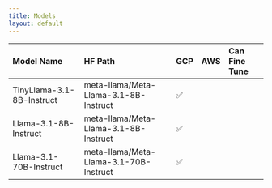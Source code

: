 ```yaml
---
title: Models
layout: default
---
```


| Model Name   | HF Path           | GCP   | AWS   | Can Fine Tune |
|:-------------|:------------------|:-----------  |:-----------  |:-----------  |
| TinyLlama-3.1-8B-Instruct | meta-llama/Meta-Llama-3.1-8B-Instruct | ✅ |  |  |
| Llama-3.1-8B-Instruct | meta-llama/Meta-Llama-3.1-8B-Instruct | ✅ |  |  |
| Llama-3.1-70B-Instruct | meta-llama/Meta-Llama-3.1-70B-Instruct | ✅ |  |  |
